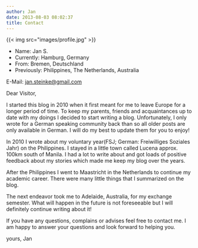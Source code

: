 ```yaml
---
author: Jan
date: 2013-08-03 08:02:37
title: Contact
---
```


{{< img src="images/profile.jpg" >}}

* Name: Jan S.
* Currently: Hamburg, Germany
* From: Bremen, Deutschland
* Previously: Philippines, The Netherlands, Australia

E-Mail: <jan.steinke@gmail.com>

Dear Visitor,

I started this blog in 2010 when it first meant for me to leave Europe for a
longer period of time. To keep my parents, friends and acquaintances up to date
with my doings I decided to start writing a blog. Unfortunately, I only wrote
for a German speaking community back than so all older posts are only available
in German. I will do my best to update them for you to enjoy!

In 2010 I wrote about my voluntary year(FSJ; German: Freiwilliges Soziales
Jahr) on the Philippines. I stayed in a little town called Lucena approx. 100km
south of Manila. I had a lot to write about and got loads of positive feedback
about my stories which made me keep my blog over the years.

After the Philippines I went to Maastricht in the Netherlands to continue my
academic career. There were many little things that I summarized on the blog.

The next endeavor took me to Adelaide, Australia, for my exchange semester.
What will happen in the future is not foreseeable but I will definitely
continue writing about it!

If you have any questions, complains or advises feel free to contact me. I am
happy to answer your questions and look forward to helping you.

yours, Jan
